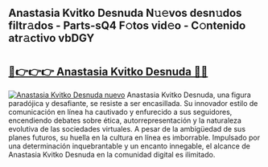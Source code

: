 ## Anastasia Kvitko Desnuda N𝚞𝚎vos desn𝚞dos filtr𝚊dos - Parts-sQ4 F𝚘tos vid𝚎o - C𝚘ntenido atr𝚊ctivo vbDGY

# <h2><a href="http://mbcpfv.tromn.icu/?c=Anastasia+Kvitko+Desnuda">🔗👉👉👉 Anastasia Kvitko Desnuda 🔗🔗</a></h2>

[![Anastasia Kvitko Desnuda nuevo](https://i.imgur.com/pEAQMta.gif)](http://mbcpfv.tromn.icu/?c=Anastasia+Kvitko+Desnuda)
Anastasia Kvitko Desnuda, una figura paradójica y desafiante, se resiste a ser encasillada. Su innovador estilo de comunicación en línea ha cautivado y enfurecido a sus seguidores, encendiendo debates sobre ética, autorrepresentación y la naturaleza evolutiva de las sociedades virtuales. A pesar de la ambigüedad de sus planes futuros, su huella en la cultura en línea es imborrable. Impulsado por una determinación inquebrantable y un encanto innegable, el alcance de Anastasia Kvitko Desnuda en la comunidad digital es ilimitado.
